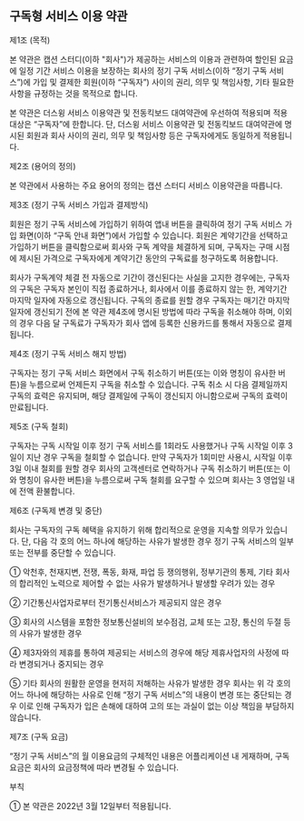 ## 구독형 서비스 이용 약관

제1조 (목적)

본 약관은 캡션 스터디(이하 "회사")가 제공하는 서비스의 이용과 관련하여 할인된 요금에 일정 기간 서비스 이용을 보장하는 회사의 정기 구독 서비스(이하 “정기 구독 서비스”)에 가입 및 결제한 회원(이하 “구독자”) 사이의 권리, 의무 및 책임사항, 기타 필요한 사항을 규정하는 것을 목적으로 합니다. 

 본 약관은 더스윙 서비스 이용약관 및 전동킥보드 대여약관에 우선하여 적용되며 적용 대상은 “구독자”에 한합니다. 단, 더스윙 서비스 이용약관 및 전동킥보드 대여약관에 명시된 회원과 회사 사이의 권리, 의무 및 책임사항 등은 구독자에게도 동일하게 적용됩니다. 

 

 제2조 (용어의 정의) 

 본 약관에서 사용하는 주요 용어의 정의는 캡션 스터디 서비스 이용약관을 따릅니다. 

 

 제3조 (정기 구독 서비스 가입과 결제방식) 

 회원은 정기 구독 서비스에 가입하기 위하여 앱내 버튼을 클릭하여 정기 구독 서비스 가입 화면(이하 “구독 안내 화면”)에서 가입할 수 있습니다. 회원은 계약기간을 선택하고 가입하기 버튼을 클릭함으로써 회사와 구독 계약을 체결하게 되며, 구독자는 구매 시점에 제시된 가격으로 구독자에게 계약기간 동안의 구독료를 청구하도록 허용합니다.  

 회사가 구독계약 체결 전 자동으로 기간이 갱신된다는 사실을 고지한 경우에는, 구독자의 구독은 구독자 본인이 직접 종료하거나, 회사에서 이를 종료하지 않는 한, 계약기간 마지막 일자에 자동으로 갱신됩니다. 구독의 종료를 원할 경우 구독자는 매기간 마지막 일자에 갱신되기 전에 본 약관 제4조에 명시된 방법에 따라 구독을 취소해야 하며, 이외의 경우 다음 달 구독료가 구독자가 회사 앱에 등록한 신용카드를 통해서 자동으로 결제됩니다. 

 

 제4조 (정기 구독 서비스 해지 방법) 

 구독자는 정기 구독 서비스 화면에서 구독 취소하기 버튼(또는 이와 명칭이 유사한 버튼)을 누름으로써 언제든지 구독을 취소할 수 있습니다. 구독 취소 시 다음 결제일까지 구독의 효력은 유지되며, 해당 결제일에 구독이 갱신되지 아니함으로써 구독의 효력이 만료됩니다. 

 

 제5조 (구독 철회)

구독자는 구독 시작일 이후 정기 구독 서비스를 1회라도 사용했거나 구독 시작일 이후 3일이 지난 경우 구독을 철회할 수 없습니다. 만약 구독자가 1회미만 사용시, 시작일 이후 3일 이내 철회를 원할 경우 회사의 고객센터로 연락하거나 구독 취소하기 버튼(또는 이와 명칭이 유사한 버튼)을 누름으로써 구독 철회를 요구할 수 있으며 회사는 3 영업일 내에 전액 환불합니다. 

 

제6조 (구독제 변경 및 중단) 

 회사는 구독자의 구독 혜택을 유지하기 위해 합리적으로 운영을 지속할 의무가 있습니다. 단, 다음 각 호의 어느 하나에 해당하는 사유가 발생한 경우 정기 구독 서비스의 일부 또는 전부를 중단할 수 있습니다. 

 ① 악천후, 천재지변, 전쟁, 폭동, 화재, 파업 등 쟁의행위, 정부기관의 통제, 기타 회사의 합리적인 노력으로 제어할 수 없는 사유가 발생하거나 발생할 우려가 있는 경우 

 ② 기간통신사업자로부터 전기통신서비스가 제공되지 않은 경우 

 ③ 회사의 시스템을 포함한 정보통신설비의 보수점검, 교체 또는 고장, 통신의 두절 등의 사유가 발생한 경우

 ④ 제3자와의 제휴를 통하여 제공되는 서비스의 경우에 해당 제휴사업자의 사정에 따라 변경되거나 중지되는 경우 

 ⑤ 기타 회사의 원활한 운영을 현저히 저해하는 사유가 발생한 경우 회사는 위 각 호의 어느 하나에 해당하는 사유로 인해 “정기 구독 서비스”의 내용이 변경 또는 중단되는 경우 이로 인해 구독자가 입은 손해에 대하여 고의 또는 과실이 없는 이상 책임을 부담하지 않습니다. 

 

 제7조 (구독 요금)

“정기 구독 서비스”의 월 이용요금의 구체적인 내용은 어플리케이션 내 게재하며, 구독 요금은 회사의 요금정책에 따라 변경될 수 있습니다. 

부칙

① 본 약관은 2022년 3월 12일부터 적용됩니다.    
 
 

